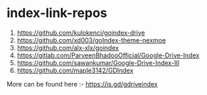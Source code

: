 # index-link-repos
1) https://github.com/kulokenci/goindex-drive
2) https://github.com/xd003/goIndex-theme-nexmoe
3) https://github.com/alx-xlx/goindex
4) https://gitlab.com/ParveenBhadooOfficial/Google-Drive-Index
5) https://github.com/sawankumar/Google-Drive-Index-III
6) https://github.com/maple3142/GDIndex

More can be found here :- https://is.gd/gdriveindex
